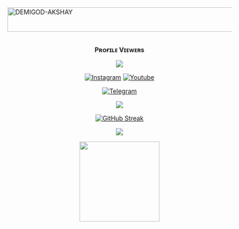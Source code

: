 <img src="https://readme-typing-svg.herokuapp.com?font=Kaushan+Script&size=40&duration=3500&color=447FF7&background=FFFFFF00&center=true&vCenter=true&width=650&height=55&lines=Hey!+It's+DEMIGOD-AKSHAY+%F0%9F%91%8B%F0%9F%8F%BB;I+am+a+Deploma+Student+%F0%9F%A7%91%F0%9F%8F%BB%E2%80%8D%F0%9F%92%BB;I+am+from+India+%F0%9F%87%AE%F0%9F%87%B3;I+am+a+small+Youtube+come+developer+%F0%9F%93%88;Please+Support+Subscribe+and+Follow+%E2%9A%99%EF%B8%8F" alt="DEMIGOD-AKSHAY" width="650" height="55">

<div align="center">
<br><p align="center"><b>Pʀᴏғɪʟᴇ Vɪᴇᴡᴇʀs</b></p>  
<p align="center"><img align="center" src="https://profile-counter.glitch.me/{DEMIGOD-AKSHAY}/count.svg"/></p> 

 [![Instagram](https://img.shields.io/badge/Instagram-%23E4405F.svg?logo=Instagram&logoColor=white)](https://www.instagram.com/demigod_tricky)
 [![Youtube](https://img.shields.io/badge/Youtube-%23E4405F.svg?logo=Youtube&logoColor=white)](https://youtube.com/@demigod_tricky)

<a href="https://telegram.dog/DEMIGOD_AKSHAY_BOT"><img alt="Telegram" src="https://img.shields.io/badge/DEMIGOD AKSHAY-2CA5E0?style=for-the-badge&logo=telegram&logoColor=green"/></a>
</p>

<p align="center">
<img src="https://github-stats-alpha.vercel.app/api/?username=DEMIGOD-AKSHAY&cc=000&tc=00ff00&ic=fff000&bc=fff" align="center">
</p>    

[![GitHub Streak](https://github-readme-streak-stats.herokuapp.com/?user=DEMIGOD-AKSHAY&theme=highcontrast)](https://github.com/DEMIGOD-AKSHAY/github-readme-streak-stats)
</div>

<p align="center">
  <a href="https://github.com/DEMIGOD-AKSHAY">
    <img src="https://activity-graph.herokuapp.com/graph?username=DEMIGOD-AKSHAY&theme=react-dark" />
  </a>
</p>

<p align="center">
<a href="https://youtube.com/@demigod_tricky">
  <img src="https://img.shields.io/badge/Subscribe-black?logo=youtube" width="180">
</p>
